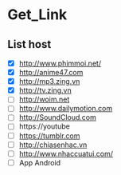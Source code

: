 # Get_Link

## List host

- [x] http://www.phimmoi.net/
- [x] http://anime47.com
- [x] http://mp3.zing.vn
- [x] http://tv.zing.vn
- [ ] http://woim.net
- [ ] http://www.dailymotion.com
- [ ] http://SoundCloud.com
- [ ] https://youtube
- [ ] https://tumblr.com
- [ ] http://chiasenhac.vn
- [ ] http://www.nhaccuatui.com/
- [ ] App Android

